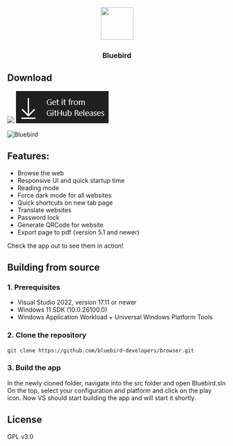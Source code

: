 <div align="center">
  <img src="src/Bluebird/Assets/Square44x44Logo.scale-200.png" height="75" width="75" />
  <h3>Bluebird</h3>
</div>

## Download
<a href="https://www.microsoft.com/store/productId/9PNXW61T4T0V" target="_blank"><img src="images/msstorebadge.png" /></a> <a href="https://bluebird-developers.github.io/releases/bluebird.appinstaller" target="_blank"><img src="images/ghreleasesbadge.png" /></a>

![Bluebird](images/heroimage.png)

## Features:
- Browse the web
- Responsive UI and quick startup time
- Reading mode
- Force dark mode for all websites
- Quick shortcuts on new tab page
- Translate websites
- Password lock
- Generate QRCode for website
- Export page to pdf (version 5.1 and newer)

Check the app out to see them in action! 

## Building from source

### 1. Prerequisites
- Visual Studio 2022, version 17.11 or newer
- Windows 11 SDK (10.0.26100.0)
- Windows Application Workload + Universal Windows Platform Tools

### 2. Clone the repository
```batch
git clone https://github.com/bluebird-developers/browser.git
```

### 3. Build the app
In the newly cloned folder, navigate into the src folder and open Bluebird.sln
On the top, select your configuration and platform and click on the play icon.
Now VS should start building the app and will start it shortly.

## License
GPL v3.0
